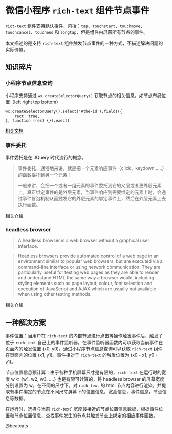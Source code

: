 # 微信小程序 `rich-text` 组件节点事件

`rict-text` 组件支持默认事件，包括：`tap`、`touchstart`、`touchmove`、`touchcancel`、`touchend` 和 `longtap`，但是组件内屏蔽所有节点的事件。

本文描述的是支持 `rich-text` 组件触发节点事件的一种方式，不描述解决问题的实际价值。

## 知识碎片

### 小程序节点信息查询

小程序支持通过 `wx.createSelectorQuery()` 获取节点的相关信息，如节点布局位置（left right top bottom）

```
wx.createSelectorQuery().select('#the-id').fields({
	rect: true,
}, function (res) {}).exec()
```

[相关文档](https://developers.weixin.qq.com/miniprogram/dev/api/wx.createSelectorQuery.html)

### 事件委托

事件委托是在 JQuery 时代流行的概念。

> 事件委托，通俗地来讲，就是把一个元素响应事件（click、keydown......）的函数委托到另一个元素；
> 
>一般来讲，会把一个或者一组元素的事件委托到它的父层或者更外层元素上，真正绑定事件的是外层元素，当事件响应到需要绑定的元素上时，会通过事件冒泡机制从而触发它的外层元素的绑定事件上，然后在外层元素上去执行函数。

[相关介绍](https://zhuanlan.zhihu.com/p/26536815)

### headless browser

> A headless browser is a web browser without a graphical user interface.

> Headless browsers provide automated control of a web page in an environment similar to popular web browsers, but are executed via a command-line interface or using network communication. They are particularly useful for testing web pages as they are able to render and understand HTML the same way a browser would, including styling elements such as page layout, colour, font selection and execution of JavaScript and AJAX which are usually not available when using other testing methods.

[相关介绍](https://en.wikipedia.org/wiki/Headless_browser)

## 一种解决方案

事件位置：当用户在 `rich-text` 的内部节点进行点击等操作触发事件后，触发了位于 `rich-text` 自己上的事件监听器。在事件监听器函数内可以获取当前事件在页面内的触发位置 (x0, y0)。通过小程序节点信息查询可以获取 `rich-text` 组件在页面内的位置 (x1, y1)。事件相对于 `rich-text` 的触发位置为 (x0 - x1, y0 - y1)。

节点位置信息预计算：由于各种手机屏幕尺寸是有限的，`rich-text` 在运行时的宽度 w ⊂ {w1, w2, w3, ....} 也是有限可计算的，将 headless browser 的屏幕宽度分别设置为 w，在不同的尺寸下，对 `rich-text` 的 html 节点内容进行渲染，并提取有事件绑定的节点在不同尺寸屏幕下的位置信息，宽高信息，事件信息，节点信息等数据。

在运行时，选择与当前 `rich-`text` 宽度最接近的节点位置信息数据，根据事件位置和节点位置信息，查找事件发生的节点并触发节点上绑定的相应事件函数。

@beatcats